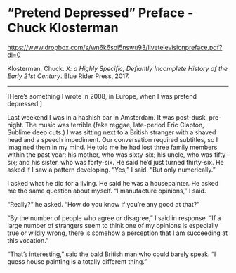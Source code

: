 # “Pretend Depressed” Preface - Chuck Klosterman

https://www.dropbox.com/s/wn6k6soi5nswu93/livetelevisionpreface.pdf?dl=0


Klosterman, Chuck. *X: a Highly Specific, Defiantly Incomplete History of the Early 21st Century*. Blue Rider Press, 2017.

----------

[Here’s something I wrote in 2008, in Europe, when I was pretend depressed.]

Last weekend I was in a hashish bar in Amsterdam. It was post-dusk, pre-night. The music was terrible (fake reggae, late-period Eric Clapton, Sublime deep cuts.) I was sitting next to a British stranger with a shaved head and a speech impediment. Our conversation required subtitles, so I imagined them in my mind. He told me he had lost three family members within the past year: his mother, who was sixty-six; his uncle, who was fifty-six; and his sister, who was forty-six. He said he’d just turned thirty-six. He asked if I saw a pattern developing. “Yes,” I said. “But only numerically.”

I asked what he did for a living. He said he was a housepainter. He asked me the same question about myself. “I manufacture opinions,” I said.

“Really?” he asked. “How do you know if you’re any good at that?”

“By the number of people who agree or disagree,” I said in response. “If a large number of strangers seem to think one of my opinions is especially true or wildly wrong, there is somehow a perception that I am succeeding at this vocation.”

“That’s interesting,” said the bald British man who could barely speak. “I guess house painting is a totally different thing.”

